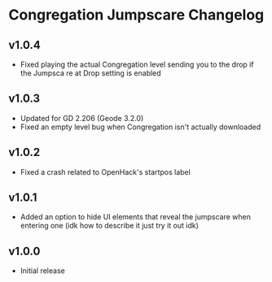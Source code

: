 # Congregation Jumpscare Changelog
## v1.0.4
- Fixed playing the actual Congregation level sending you to the drop if the Jumpsca    re at Drop setting is enabled
## v1.0.3
- Updated for GD 2.206 (Geode 3.2.0)
- Fixed an empty level bug when Congregation isn't actually downloaded
## v1.0.2
- Fixed a crash related to OpenHack's startpos label
## v1.0.1
- Added an option to hide UI elements that reveal the jumpscare when entering one (idk how to describe it just try it out idk)
## v1.0.0
- Initial release